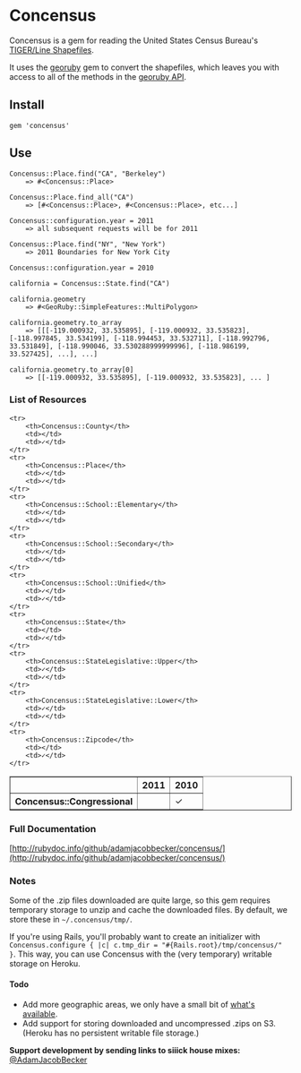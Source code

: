# Concensus

Concensus is a gem for reading the United States Census Bureau's [TIGER/Line Shapefiles](http://www.census.gov/geo/www/tiger/).

It uses the [georuby](http://rubygems.org/gems/georuby) gem to convert the shapefiles, which leaves you with access to all of the methods in the [georuby API](http://www.ruby-doc.org/gems/docs/g/georuby-1.9.7/GeoRuby/SimpleFeatures/MultiPolygon.html).

## Install

    gem 'concensus'


## Use

	Concensus::Place.find("CA", "Berkeley")
		=> #<Concensus::Place>
		
	Concensus::Place.find_all("CA")
		=> [#<Concensus::Place>, #<Concensus::Place>, etc...]
			
	Concensus::configuration.year = 2011
		=> all subsequent requests will be for 2011
		
	Concensus::Place.find("NY", "New York")
		=> 2011 Boundaries for New York City
		
	Concensus::configuration.year = 2010
	
	california = Concensus::State.find("CA")
	
	california.geometry
		=> #<GeoRuby::SimpleFeatures::MultiPolygon>
	
	california.geometry.to_array
		=> [[[-119.000932, 33.535895], [-119.000932, 33.535823], [-118.997845, 33.534199], [-118.994453, 33.532711], [-118.992796, 33.531849], [-118.990046, 33.530288999999996], [-118.986199, 33.527425], ...], ...]
		
	california.geometry.to_array[0]
		=> [[-119.000932, 33.535895], [-119.000932, 33.535823], ... ] 
		

### List of Resources

<table style="text-align: left;" cellpadding="5" border="1">
	<tr>
		<th></th>
		<th>2011</th>
		<th>2010</th>
	</tr>
    <tr>
    	<th>Concensus::Congressional</th>
    	<td></td>
    	<td>✓</td>
    </tr>

    <tr>
    	<th>Concensus::County</th>
    	<td></td>
    	<td>✓</td>
    </tr>
    <tr>
        <th>Concensus::Place</th>
        <td>✓</td>
        <td>✓</td>
    </tr>
    <tr>
    	<th>Concensus::School::Elementary</th>
    	<td>✓</td>
    	<td>✓</td>
    </tr>
    <tr>
    	<th>Concensus::School::Secondary</th>
    	<td>✓</td>
    	<td>✓</td>
    </tr>
    <tr>
    	<th>Concensus::School::Unified</th>
    	<td>✓</td>
    	<td>✓</td>
    </tr>
    <tr>
    	<th>Concensus::State</th>
    	<td></td>
    	<td>✓</td>
    </tr>
    <tr>
    	<th>Concensus::StateLegislative::Upper</th>
    	<td>✓</td>
    	<td>✓</td>
    </tr>
    <tr>
    	<th>Concensus::StateLegislative::Lower</th>
    	<td>✓</td>
    	<td>✓</td>
    </tr>
    <tr>
    	<th>Concensus::Zipcode</th>
    	<td></td>
    	<td>✓</td>
    </tr>
</table>



### Full Documentation
[http://rubydoc.info/github/adamjacobbecker/concensus/](http://rubydoc.info/github/adamjacobbecker/concensus/)

### Notes

Some of the .zip files downloaded are quite large, so this gem requires temporary storage to unzip and cache the downloaded files. By default, we store these in `~/.concensus/tmp/`.

If you're using Rails, you'll probably want to create an initializer with `Concensus.configure { |c| c.tmp_dir = "#{Rails.root}/tmp/concensus/" }`. This way, you can use Concensus with the (very temporary) writable storage on Heroku.

#### Todo

- Add more geographic areas, we only have a small bit of [what's available](http://www.census.gov/geo/www/tiger/tgrshp2010/availability.html).
- Add support for storing downloaded and uncompressed .zips on S3. (Heroku has no persistent writable file storage.)

**Support development by sending links to siiick house mixes:** [@AdamJacobBecker](http://www.twitter.com/AdamJacobBecker)